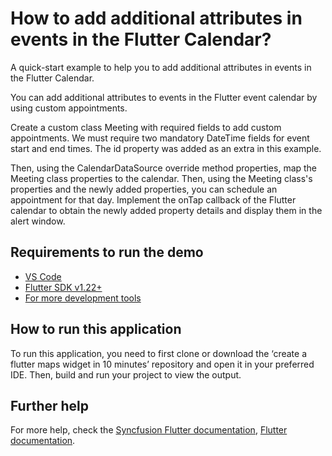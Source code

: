 # How to add additional attributes in events in the Flutter Calendar?

A quick-start example to help you to add additional attributes in events in the Flutter Calendar.

You can add additional attributes to events in the Flutter event calendar by using custom appointments.

Create a custom class Meeting with required fields to add custom appointments. We must require two mandatory DateTime fields for event start and end times. The id property was added as an extra in this example. 

Then, using the CalendarDataSource override method properties, map the Meeting class properties to the calendar. Then, using the Meeting class's properties and the newly added properties, you can schedule an appointment for that day. Implement the onTap callback of the Flutter calendar to obtain the newly added property details and display them in the alert window.


## Requirements to run the demo
* [VS Code](https://code.visualstudio.com/download)
* [Flutter SDK v1.22+](https://flutter.dev/docs/development/tools/sdk/overview)
* [For more development tools](https://flutter.dev/docs/development/tools/devtools/overview)

## How to run this application
To run this application, you need to first clone or download the ‘create a flutter maps widget in 10 minutes’ repository and open it in your preferred IDE. Then, build and run your project to view the output.

## Further help
For more help, check the [Syncfusion Flutter documentation](https://help.syncfusion.com/flutter/introduction/overview),
 [Flutter documentation](https://flutter.dev/docs/get-started/install).